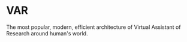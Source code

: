 # VAR
The most popular, modern, efficient architecture of Virtual Assistant of Research around human's world.
